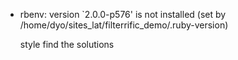 - rbenv: version `2.0.0-p576' is not installed (set by /home/dyo/sites_lat/filterrific_demo/.ruby-version)
		
	style find the solutions
	